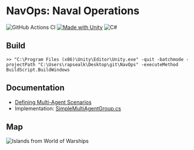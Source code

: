 # NavOps: Naval Operations

![GitHub Actions CI](https://github.com/rapsealk/Rimpac/workflows/Build/badge.svg)
[![Made with Unity](https://img.shields.io/badge/Made%20with-Unity-57b9d3.svg?style=flat&logo=unity)](https://unity3d.com)
![C#](https://img.shields.io/badge/language-C%23-brightgreen.svg)

## Build
```
>> "C:\Program Files (x86)\Unity\Editor\Unity.exe" -quit -batchmode -projectPath "C:\Users\rapsealk\Desktop\git\NavOps" -executeMethod BuildScript.BuildWindows
```

## Documentation
* [Defining Multi-Agent Scenarios](https://github.com/Unity-Technologies/ml-agents/blob/main/docs/Learning-Environment-Design-Agents.md#defining-multi-agent-scenarios)
* Implementation: [SimpleMultiAgentGroup.cs](https://github.com/Unity-Technologies/ml-agents/blob/18d51352a716f7c48f27f3341b6a2ce2a7ca0e34/com.unity.ml-agents/Runtime/SimpleMultiAgentGroup.cs)

## Map
![Islands from World of Warships](https://wiki.gcdn.co/images/thumb/3/3f/Islands.png/320px-Islands.png)